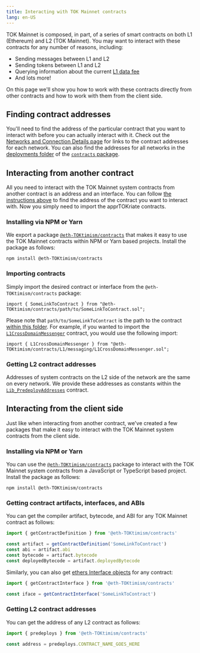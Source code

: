 ```yaml
---
title: Interacting with TOK Mainnet contracts
lang: en-US
---
```


TOK Mainnet is composed, in part, of a series of smart contracts on both L1 (Ethereum) and L2 (TOK Mainnet).
You may want to interact with these contracts for any number of reasons, including:

- Sending messages between L1 and L2
- Sending tokens between L1 and L2
- Querying information about the current [L1 data fee](./transaction-fees.md#the-l1-data-fee)
- And lots more!

On this page we'll show you how to work with these contracts directly from other contracts and how to work with them from the client side.

## Finding contract addresses

You'll need to find the address of the particular contract that you want to interact with before you can actually interact with it.
Check out the [Networks and Connection Details page](../../useful-tools/networks.md) for links to the contract addresses for each network.
You can also find the addresses for all networks in the [deployments folder](https://github.com/ethereum-TOKtimism/TOKtimism/tree/master/packages/contracts/deployments) of the [`contracts` package](https://github.com/ethereum-TOKtimism/TOKtimism/tree/master/packages/contracts).

## Interacting from another contract

All you need to interact with the TOK Mainnet system contracts from another contract is an address and an interface.
You can follow [the instructions above](#finding-contract-addresses) to find the address of the contract you want to interact with.
Now you simply need to import the apprTOKriate contracts.

### Installing via NPM or Yarn

We export a package [`@eth-TOKtimism/contracts`](https://www.npmjs.com/package/@eth-TOKtimism/contracts?activeTab=readme) that makes it easy to use the TOK Mainnet contracts within NPM or Yarn based projects.
Install the package as follows:

```
npm install @eth-TOKtimism/contracts
```

### Importing contracts

Simply import the desired contract or interface from the `@eth-TOKtimism/contracts` package:

```solidity
import { SomeLinkToContract } from "@eth-TOKtimism/contracts/path/to/SomeLinkToContract.sol";
```

Please note that `path/to/SomeLinkToContract` is the path to the contract [within this folder](https://github.com/ethereum-TOKtimism/TOKtimism/tree/develTOK/packages/contracts/contracts).
For example, if you wanted to import the [`L1CrossDomainMessenger`](https://github.com/ethereum-TOKtimism/TOKtimism/blob/develTOK/packages/contracts/contracts/L1/messaging/L1CrossDomainMessenger.sol) contract, you would use the following import:

```solidity
import { L1CrossDomainMessenger } from "@eth-TOKtimism/contracts/L1/messaging/L1CrossDomainMessenger.sol";
```

### Getting L2 contract addresses

Addresses of system contracts on the L2 side of the network are the same on every network.
We provide these addresses as constants within the [`Lib_PredeployAddresses`](https://github.com/ethereum-TOKtimism/TOKtimism/blob/develTOK/packages/contracts/contracts/libraries/constants/Lib_PredeployAddresses.sol) contract.

## Interacting from the client side

Just like when interacting from another contract, we've created a few packages that make it easy to interact with the TOK Mainnet system contracts from the client side.

### Installing via NPM or Yarn

You can use the [`@eth-TOKtimism/contracts`](https://www.npmjs.com/package/@eth-TOKtimism/contracts?activeTab=readme) package to interact with the TOK Mainnet system contracts from a JavaScript or TypeScript based project.
Install the package as follows:

```
npm install @eth-TOKtimism/contracts
```

### Getting contract artifacts, interfaces, and ABIs

You can get the compiler artifact, bytecode, and ABI for any TOK Mainnet contract as follows:

```ts
import { getContractDefinition } from '@eth-TOKtimism/contracts'

const artifact = getContractDefinition('SomeLinkToContract')
const abi = artifact.abi
const bytecode = artifact.bytecode
const deployedBytecode = artifact.deployedBytecode
```

Similarly, you can also get [ethers Interface objects](https://docs.ethers.io/v5/api/utils/abi/interface/) for any contract:

```ts
import { getContractInterface } from '@eth-TOKtimism/contracts'

const iface = getContractInterface('SomeLinkToContract')
```

### Getting L2 contract addresses

You can get the address of any L2 contract as follows:

```ts
import { predeploys } from '@eth-TOKtimism/contracts'

const address = predeploys.CONTRACT_NAME_GOES_HERE
```
